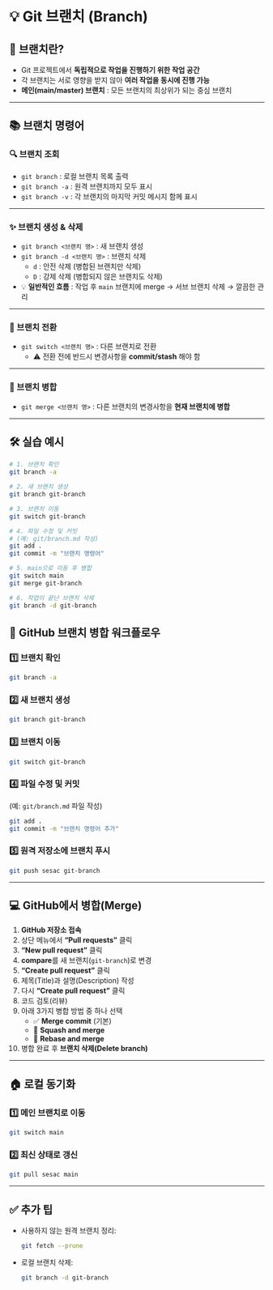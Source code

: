 # 💡 Git 브랜치 (Branch)

## 📌 브랜치란?

- Git 프로젝트에서 **독립적으로 작업을 진행하기 위한 작업 공간**
- 각 브랜치는 서로 영향을 받지 않아 **여러 작업을 동시에 진행 가능**
- **메인(main/master) 브랜치** : 모든 브랜치의 최상위가 되는 중심 브랜치

---

## 📚 브랜치 명령어

### 🔍 브랜치 조회

- `git branch` : 로컬 브랜치 목록 출력
- `git branch -a` : 원격 브랜치까지 모두 표시
- `git branch -v` : 각 브랜치의 마지막 커밋 메시지 함께 표시

---

### ✨ 브랜치 생성 & 삭제

- `git branch <브랜치 명>` : 새 브랜치 생성
- `git branch -d <브랜치 명>` : 브랜치 삭제
  - `d` : 안전 삭제 (병합된 브랜치만 삭제)
  - `D` : 강제 삭제 (병합되지 않은 브랜치도 삭제)
- 💡 **일반적인 흐름** : 작업 후 `main` 브랜치에 merge → 서브 브랜치 삭제 → 깔끔한 관리

---

### 🔄 브랜치 전환

- `git switch <브랜치 명>` : 다른 브랜치로 전환
  - ⚠️ 전환 전에 반드시 변경사항을 **commit/stash** 해야 함

---

### 🔗 브랜치 병합

- `git merge <브랜치 명>` : 다른 브랜치의 변경사항을 **현재 브랜치에 병합**

---

## 🛠 실습 예시

```bash
# 1. 브랜치 확인
git branch -a

# 2. 새 브랜치 생성
git branch git-branch

# 3. 브랜치 이동
git switch git-branch

# 4. 파일 수정 및 커밋
# (예: git/branch.md 작성)
git add .
git commit -m "브랜치 명령어"

# 5. main으로 이동 후 병합
git switch main
git merge git-branch

# 6. 작업이 끝난 브랜치 삭제
git branch -d git-branch
```

## 🌿 GitHub 브랜치 병합 워크플로우

### 1️⃣ 브랜치 확인

```bash
git branch -a
```

### 2️⃣ 새 브랜치 생성

```bash
git branch git-branch
```

### 3️⃣ 브랜치 이동

```bash
git switch git-branch
```

### 4️⃣ 파일 수정 및 커밋

(예: `git/branch.md` 파일 작성)

```bash
git add .
git commit -m "브랜치 명령어 추가"
```

### 5️⃣ 원격 저장소에 브랜치 푸시

```bash
git push sesac git-branch
```

---

## 💻 GitHub에서 병합(Merge)

1. **GitHub 저장소 접속**
2. 상단 메뉴에서 **“Pull requests”** 클릭
3. **“New pull request”** 클릭
4. **compare**를 새 브랜치(`git-branch`)로 변경
5. **“Create pull request”** 클릭
6. 제목(Title)과 설명(Description) 작성
7. 다시 **“Create pull request”** 클릭
8. 코드 검토(리뷰)
9. 아래 3가지 병합 방법 중 하나 선택
   - ✅ **Merge commit** (기본)
   - 🧹 **Squash and merge**
   - 🔄 **Rebase and merge**
10. 병합 완료 후 **브랜치 삭제(Delete branch)**

---

## 🏠 로컬 동기화

### 1️⃣ 메인 브랜치로 이동

```bash
git switch main
```

### 2️⃣ 최신 상태로 갱신

```bash
git pull sesac main
```

---

## ✅ 추가 팁

- 사용하지 않는 원격 브랜치 정리:
  ```bash
  git fetch --prune
  ```
- 로컬 브랜치 삭제:
  ```bash
  git branch -d git-branch
  ```
